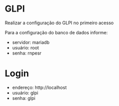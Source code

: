 # GLPI

Realizar a configuração do GLPI no primeiro acesso

Para a configuração do banco de dados informe:

* servidor: mariadb
* usuário: root
* senha: rnpesr

# Login

* endereço: http://localhost
* usuário: glpi
* senha: glpi